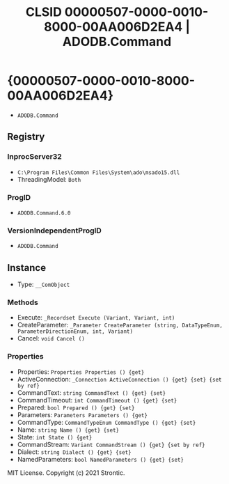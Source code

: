 ﻿---
title: "CLSID 00000507-0000-0010-8000-00AA006D2EA4 | ADODB.Command"
excerpt: What is COM-Object CLSID 00000507-0000-0010-8000-00AA006D2EA4?
---

# {00000507-0000-0010-8000-00AA006D2EA4}

* `ADODB.Command`

## Registry


### InprocServer32

* `C:\Program Files\Common Files\System\ado\msado15.dll`
* ThreadingModel: `Both`

### ProgID

* `ADODB.Command.6.0`

### VersionIndependentProgID

* `ADODB.Command`

## Instance

* Type: `__ComObject`

### Methods

* Execute: `_Recordset Execute (Variant, Variant, int)`
* CreateParameter: `_Parameter CreateParameter (string, DataTypeEnum, ParameterDirectionEnum, int, Variant)`
* Cancel: `void Cancel ()`

### Properties

* Properties: `Properties Properties () {get} `
* ActiveConnection: `_Connection ActiveConnection () {get} {set} {set by ref}`
* CommandText: `string CommandText () {get} {set} `
* CommandTimeout: `int CommandTimeout () {get} {set} `
* Prepared: `bool Prepared () {get} {set} `
* Parameters: `Parameters Parameters () {get} `
* CommandType: `CommandTypeEnum CommandType () {get} {set} `
* Name: `string Name () {get} {set} `
* State: `int State () {get} `
* CommandStream: `Variant CommandStream () {get} {set by ref}`
* Dialect: `string Dialect () {get} {set} `
* NamedParameters: `bool NamedParameters () {get} {set} `

MIT License. Copyright (c) 2021 Strontic.


